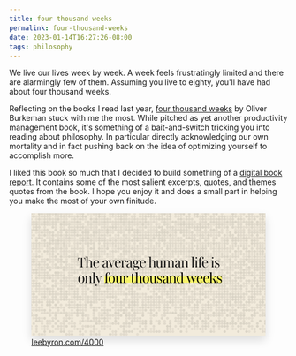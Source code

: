 ```yaml
---
title: four thousand weeks
permalink: four-thousand-weeks
date: 2023-01-14T16:27:26-08:00
tags: philosophy
---
```


We live our lives week by week. A week feels frustratingly limited and there are
alarmingly few of them. Assuming you live to eighty, you'll have had about four
thousand weeks.

Reflecting on the books I read last year,
[four thousand weeks](https://amzn.to/3GnJlR9) by Oliver Burkeman stuck with me
the most. While pitched as yet another productivity management book, it's
something of a bait-and-switch tricking you into reading about philosophy. In
particular directly acknowledging our own mortality and in fact pushing back on
the idea of optimizing yourself to accomplish more.

I liked this book so much that I decided to build something of a
[digital book report](https://leebyron.com/4000/). It contains some of the most
salient excerpts, quotes, and themes quotes from the book. I hope you enjoy it
and does a small part in helping you make the most of your own finitude.

<a href="https://leebyron.com/4000/" target="_blank">
  <figure>
    <img src="../media/269d4ece86e479ae.png" style="box-shadow: 0 0.5rem 1rem #00000022;" />
    <figcaption>leebyron.com/4000</figcaption>
  </figure>
</a>
